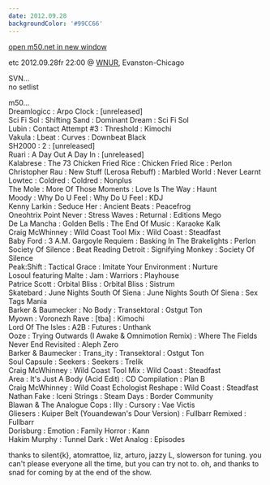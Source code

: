 ```yaml
---
date: 2012.09.28
backgroundColor: '#99CC66'
---
```


[open m50.net in new window  
](http://m50.net/)  

etc 2012.09.28fr 22:00 @ [WNUR](http://www.wnur.org/), Evanston-Chicago  

SVN...  
no setlist  

m50...  
Dreamlogicc : Arpo Clock : \[unreleased\]  
Sci Fi Sol : Shifting Sand : Dominant Dream : Sci Fi Sol  
Lubin : Contact Attempt #3 : Threshold : Kimochi  
Vakula : Lbeat : Curves : Downbeat Black  
SH2000 : 2 : \[unreleased\]  
Ruari : A Day Out A Day In : \[unreleased\]  
Kalabrese : The 73 Chicken Fried Rice : Chicken Fried Rice : Perlon  
Christopher Rau : New Stuff (Lerosa Rebuff) : Marbled World : Never Learnt  
Lowtec : Coldred : Coldred : Nonplus  
The Mole : More Of Those Moments : Love Is The Way : Haunt  
Moody : Why Do U Feel : Why Do U Feel : KDJ  
Kenny Larkin : Seduce Her : Ancient Beats : Peacefrog  
Oneohtrix Point Never : Stress Waves : Returnal : Editions Mego  
De La Mancha : Golden Bells : The End Of Music : Karaoke Kalk  
Craig McWhinney : Wild Coast Tool Mix : Wild Coast : Steadfast  
Baby Ford : 3 A.M. Gargoyle Requiem : Basking In The Brakelights : Perlon  
Society Of Silence : Beat Reading Detroit : Signifying Monkey : Society Of Silence  
Peak:Shift : Tactical Grace : Imitate Your Environment : Nurture  
Losoul featuring Malte : Jam : Warriors : Playhouse  
Patrice Scott : Orbital Bliss : Orbital Bliss : Sistrum  
Skatebard : June Nights South Of Siena : June Nights South Of Siena : Sex Tags Mania  
Barker & Baumecker : No Body : Transektoral : Ostgut Ton  
Myown : Voronezh Rave : \[tba\] : Kimochi  
Lord Of The Isles : A2B : Futures : Unthank  
Ooze : Trying Outwards (I Awake & Omnimotion Remix) : Where The Fields Never End Revisited : Aleph Zero  
Barker & Baumecker : Trans\_ity : Transektoral : Ostgut Ton  
Soul Capsule : Seekers : Seekers : Trelik  
Craig McWhinney : Wild Coast Tool Mix : Wild Coast : Steadfast  
Area : It's Just A Body (Acid Edit) : CD Compilation : Plan B  
Craig McWhinney : Wild Coast Echologist Reshape : Wild Coast : Steadfast  
Nathan Fake : Iceni Strings : Steam Days : Border Community  
Blawan & The Analogue Cops : Illy : Cursory : Vae Victis  
Gliesers : Kuiper Belt (Youandewan's Dour Version) : Fullbarr Remixed : Fullbarr  
Dorisburg : Emotion : Family Horror : Kann  
Hakim Murphy : Tunnel Dark : Wet Analog : Episodes  

thanks to silent{k}, atomrattoe, liz, arturo, jazzy L, slowerson for tuning. you can't please everyone all the time, but you can try not to. oh, and thanks to snad for coming by at the end of the show.